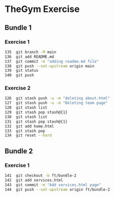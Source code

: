 # TheGym Exercise

## Bundle 1

### Exercise 1

```bash
135  git branch -M main
136  git add README.md
137  git commit -m "adding readme.md file"
138  git push --set-upstream origin main
139  git status
140  git push
```

### Exercise 2
```bash
126  git stash push -u -m "deleting about.html"
127  git stash push -u -m "Deleting team page"
128  git stash list
129  git stash pop stash@{1}
130  git stash list
131  git stash pop stash@{1}
132  git add home.html
133  git stash pop
134  git reset --hard
```

## Bundle 2

### Exercise 1
```bash
141  git checkout -b ft/bundle-2
142  git add services.html
143  git commit -m "Add services.html page"
144  git push --set-upstream origin ft/bundle-2
```